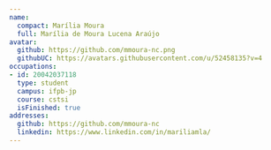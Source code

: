 ```yaml
---
name:
  compact: Marília Moura
  full: Marília de Moura Lucena Araújo
avatar:
  github: https://github.com/mmoura-nc.png
  githubUC: https://avatars.githubusercontent.com/u/52458135?v=4
occupations:
- id: 20042037118
  type: student
  campus: ifpb-jp
  course: cstsi
  isFinished: true
addresses:
  github: https://github.com/mmoura-nc
  linkedin: https://www.linkedin.com/in/mariliamla/
---
```

